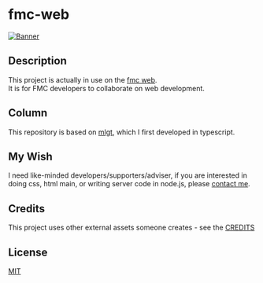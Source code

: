 # fmc-web

[![Banner](https://raw.githubusercontent.com/verazza/branding/refs/heads/master/web/banner/fmc.png "Banner")](https://keyp.f5.si/)  

## Description
This project is actually in use on the [fmc web](https://keyp.f5.si/dev/).  
It is for FMC developers to collaborate on web development.  

## Column
This repository is based on [mlgt](https://github.com/verazza/mlgt), which I first developed in typescript.  

## My Wish
I need like-minded developers/supporters/adviser, if you are interested in doing css, html main, or writing server code in node.js, please [contact me](https://github.com/verazza#contact-).

## Credits
This project uses other external assets someone creates - see the [CREDITS](CREDITS)

## License
[MIT](LICENSE)

